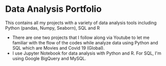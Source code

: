 Data Analysis Portfolio
========

This contains all my projects with a variety of data analysis tools including Python (pandas, Numpy, Seaborn), SQL and R
  

*  There are one two projects that I follow along via Youtube to let me familiar with the flow of the codes while analyze data using Python and SQL which are Movies and Covid 19 (Global). 
*  I use Jupyter Notebook for data analysis with Python and R. For SQL, I'm using Google BigQuery and MySQL.  


